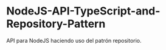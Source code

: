 # NodeJS-API-TypeScript-and-Repository-Pattern
API para NodeJS haciendo uso del patrón repositorio.
